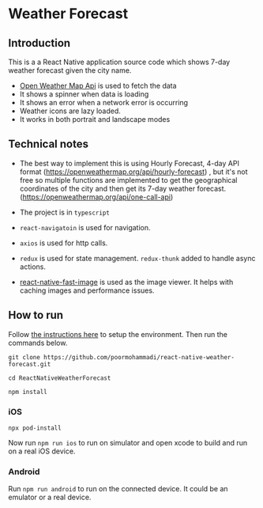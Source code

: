 # Weather Forecast
## Introduction 
This is a a React Native application source code which shows 7-day weather forecast given the city name.
- [Open Weather Map Api](https://openweathermap.org/api/one-call-api) is used to fetch the data
- It shows a spinner when data is loading
- It shows an error when a network error is occurring
- Weather icons are lazy loaded.
- It works in both portrait and landscape modes

## Technical notes
- The best way to implement this is using Hourly Forecast, 4-day API format (https://openweathermap.org/api/hourly-forecast) , but it's not free so multiple functions are implemented to get the geographical coordinates of the city and then get its 7-day weather forecast. (https://openweathermap.org/api/one-call-api) 

- The project is in `typescript`
- `react-navigatoin` is used for navigation.
- `axios` is used for http calls.
- `redux` is used for state management. `redux-thunk` added to handle async actions.
- [react-native-fast-image](https://github.com/DylanVann/react-native-fast-image) is used as the image viewer. It helps with caching images and performance issues.

## How to run
Follow [the instructions here](https://reactnative.dev/docs/environment-setup) to setup the environment. Then run the commands below.

`git clone https://github.com/poormohammadi/react-native-weather-forecast.git`

`cd ReactNativeWeatherForecast`

`npm install`

### iOS
`npx pod-install`

Now run `npm run ios` to run on simulator and open xcode to build and run on a real iOS device.

### Android
Run `npm run android` to run on the connected device. It could be an emulator or a real device.
